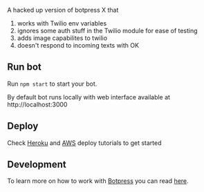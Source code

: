 A hacked up version of botpress X that
1) works with Twilio env variables
2) ignores some auth stuff in the Twilio module for ease of testing
3) adds image capabilites to twilio
4) doesn't respond to incoming texts with OK

## Run bot

Run `npm start` to start your bot.

By default bot runs locally with web interface available at http://localhost:3000

## Deploy

Check [Heroku](https://botpress.io/docs/deploy/heroku/) and [AWS](https://botpress.io/docs/deploy/aws/) deploy tutorials to get started

## Development

To learn more on how to work with [Botpress](https://botpress.io/) you can read [here](https://botpress.io/docs/getting_started/).
